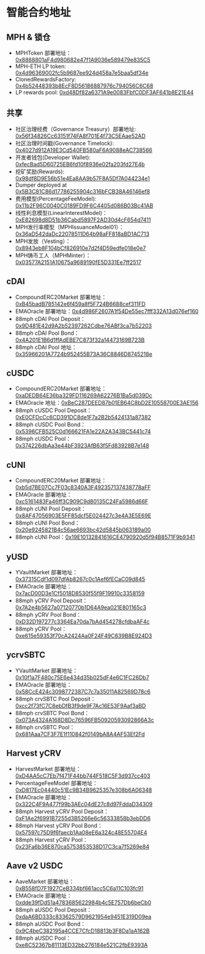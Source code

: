 # 智能合约地址

## MPH & 锁仓

- MPHToken 部署地址：[0x8888801aF4d980682e47f1A9036e589479e835C5](https://etherscan.io/address/0x8888801aF4d980682e47f1A9036e589479e835C5)
- MPH-ETH LP token: [0x4d96369002fc5b9687ee924d458a7e5baa5df34e](https://etherscan.io/address/0x4d96369002fc5b9687ee924d458a7e5baa5df34e)
- ClonedRewardsFactory: [0x4b52448393b8EcF8D56186887976c794056C6C68](https://etherscan.io/address/0x4b52448393b8EcF8D56186887976c794056C6C68)
- LP rewards pool: [0xd48Df82a6371A9e0083FbfC0DF3AF641b8E21E44](https://etherscan.io/address/0xd48Df82a6371A9e0083FbfC0DF3AF641b8E21E44)

## 共享

- 社区治理经费（Governance Treasury）部署地址: [0x56f34826Cc63151f74FA8f701E4f73C5EAae52AD](https://etherscan.io/address/0x56f34826Cc63151f74FA8f701E4f73C5EAae52AD)
- 社区治理时间戳(Governance Timelock): [0x4027d912A19E3Cd540FB580aF6A9088eAC738566](https://etherscan.io/address/0x4027d912A19E3Cd540FB580aF6A9088eAC738566)
- 开发者钱包(Developer Wallet): [0xfecBad5D60725EB6fd10f8936e02fa203fd27E4b](https://etherscan.io/address/0xfecBad5D60725EB6fd10f8936e02fa203fd27E4b)
- 挖矿奖励(Rewards): [0x98df8D9E56b51e4Ea8AA9b57F8A5Df7A044234e1](https://etherscan.io/address/0x98df8D9E56b51e4Ea8AA9b57F8A5Df7A044234e1)
- Dumper deployed at [0x5B3C81C86d17786255904c316bFCB38A46146ef8](https://etherscan.io/address/0x5B3C81C86d17786255904c316bFCB38A46146ef8)
- 费用模型(PercentageFeeModel): [0x11b2F96C0040C0189FD9F6C4405d086B03Bc41AB](https://etherscan.io/address/0x11b2F96C0040C0189FD9F6C4405d086B03Bc41AB)
- 线性利息模型(LinearInterestModel)：[0xE82698d8D51b36Cabd5897F2AD30d4cF654d7411](https://etherscan.io/address/0xE82698d8D51b36Cabd5897F2AD30d4cF654d7411)
- MPH发行率模型（MPHIssuanceModel01）： [0x36aD542daDc22078511D64b98aFF818aBD1AC713](https://etherscan.io/address/0x36aD542daDc22078511D64b98aFF818aBD1AC713)
- MPH发放（Vesting）：[0x8943eb8F104bCf826910e7d2f4D59edfe018e0e7](https://etherscan.io/address/0x8943eb8F104bCf826910e7d2f4D59edfe018e0e7)
- MPH铸币工人（MPHMinter）： [0x03577A2151A10675a9689190fE5D331Ee7ff2517](https://etherscan.io/address/0x03577A2151A10675a9689190fE5D331Ee7ff2517)

## cDAI

- CompoundERC20Market 部署地址：[0xB45badB785142e6f459a8f5F724B6688cef311FD](https://etherscan.io/address/0xB45badB785142e6f459a8f5F724B6688cef311FD)
- EMAOracle 部署地址：[0x4d986F2607A1f54De55ec7fff332A13d076ef160](https://etherscan.io/address/0x4d986F2607A1f54De55ec7fff332A13d076ef160)
- 88mph cDAI Pool Deposit：[0x9D481E42d9A2b52397262Cdbe76ABf3ca7b52203](https://etherscan.io/address/0x9D481E42d9A2b52397262Cdbe76ABf3ca7b52203)
- 88mph cDAI Pool Bond：[0x4A201E1B6d1ffAdEBE7C873f32a14473169B723B](https://etherscan.io/address/0x4A201E1B6d1ffAdEBE7C873f32a14473169B723B)
- 88mph cDAI Pool 地址：[0x35966201A7724b952455B73A36C8846D8745218e](https://etherscan.io/address/0x35966201A7724b952455B73A36C8846D8745218e)

## cUSDC

- CompoundERC20Market 部署地址：[0xaDEDB64E36ba329FD116269A62276B1Ba5d039Dc](https://etherscan.io/address/0xaDEDB64E36ba329FD116269A62276B1Ba5d039Dc)
- EMAOracle 地址：[0xBeC287DEED87b01EB64C8bD2E10558700E3AE156](https://etherscan.io/address/0xBeC287DEED87b01EB64C8bD2E10558700E3AE156)
- 88mph cUSDC Pool Deposit：[0xE0CFDcCc6CD391DC8de1F7a2B2b5424131a87382](https://etherscan.io/address/0xE0CFDcCc6CD391DC8de1F7a2B2b5424131a87382)
- 88mph cUSDC Pool Bond：[0x5396CFB525C0d166621FA1e22A2A343BC5441c74](https://etherscan.io/address/0x5396CFB525C0d166621FA1e22A2A343BC5441c74)
- 88mph cUSDC Pool：[0x374226dbAa3e44bF3923AfB63f5Fd83928B7e148](https://etherscan.io/address/0x374226dbAa3e44bF3923AfB63f5Fd83928B7e148)

## cUNI

- CompoundERC20Market 部署地址：[0xb5d7BE07Cc7F03c8340A3F492357137438778aFF](https://etherscan.io/address/0xb5d7BE07Cc7F03c8340A3F492357137438778aFF)
- EMAOracle 部署地址：[0xc5161483Fa46ff3C909C9d80135C24Fa5986d66F](https://etherscan.io/address/0xc5161483Fa46ff3C909C9d80135C24Fa5986d66F)
- 88mph cUNI Pool Deposit：[0x8AF47056903E5FF85dcf5E024427c3e4A3E5E69E](https://etherscan.io/address/0x8AF47056903E5FF85dcf5E024427c3e4A3E5E69E)
- 88mph cUNI Pool Bond：[0x20e9245821B4c56ae6693bc42d5845b063189a00](https://etherscan.io/address/0x20e9245821B4c56ae6693bc42d5845b063189a00)
- 88mph cUNI Pool：[0x19E10132841616CE4790920d5f94B8571F9b9341](https://etherscan.io/address/0x19E10132841616CE4790920d5f94B8571F9b9341)

## yUSD

- YVaultMarket 部署地址：[0x37315Cdf1d097dfAb8267c0c1Aef6fECaC09d845](https://etherscan.io/address/0x37315Cdf1d097dfAb8267c0c1Aef6fECaC09d845)
- EMAOracle 部署地址： [0x7acD00D3e1Cf5018D8530f55f9F19910c3358159](https://etherscan.io/address/0x7acD00D3e1Cf5018D8530f55f9F19910c3358159)
- 88mph yCRV Pool Deposit：[0x7A2e4b5627a07120770b1D64A9ea021E801165c3](https://etherscan.io/address/0x7A2e4b5627a07120770b1D64A9ea021E801165c3)
- 88mph yCRV Pool Bond：[0xD32D197277c3364Ea70da7bAd454278cfdbaAF4c](https://etherscan.io/address/0xD32D197277c3364Ea70da7bAd454278cfdbaAF4c)
- 88mph yCRV Pool：[0xe615e59353f70cA2424Aa0F24F49C639B8E924D3](https://etherscan.io/address/0xe615e59353f70cA2424Aa0F24F49C639B8E924D3)

## ycrvSBTC

- YVaultMarket 部署地址：[0x10f1a7F480c75E6e434d35b025dF4e6C1FC26Db7](https://etherscan.io/address/0x10f1a7F480c75E6e434d35b025dF4e6C1FC26Db7)
- EMAOracle 部署地址：[0x58CcE424c3098772387C7c7a35011A82569D78c6](https://etherscan.io/address/0x58CcE424c3098772387C7c7a35011A82569D78c6)
- 88mph crvSBTC Pool Deposit：[0xcc2f73fC7C8ebDfB3f9de9F7Ac16E53F9Aaf3aBD](https://etherscan.io/address/0xcc2f73fC7C8ebDfB3f9de9F7Ac16E53F9Aaf3aBD)
- 88mph crvSBTC Pool Bond：[0x073A4324A168D8Dc76596FB50920593092866A3c](https://etherscan.io/address/0x073A4324A168D8Dc76596FB50920593092866A3c)
- 88mph crvSBTC Pool：[0x681Aaa7CF3F7E1f110842f0149bA8A4AF53Ef2Fd](https://etherscan.io/address/0x681Aaa7CF3F7E1f110842f0149bA8A4AF53Ef2Fd)

## Harvest yCRV

- HarvestMarket 部署地址：[0xD4AA5cC7Eb7f471F44bb744F518C5F3d937cc403](https://etherscan.io/address/0xD4AA5cC7Eb7f471F44bb744F518C5F3d937cc403)
- PercentageFeeModel 部署地址：[0xD817Ec04440c51Ec9B34B9625357e308b6A06348](https://etherscan.io/address/0xD817Ec04440c51Ec9B34B9625357e308b6A06348)
- EMAOracle 部署地址：[0x322C4F9A477f99b3AEc04dE27c8d97FddaD34309](https://etherscan.io/address/0x322C4F9A477f99b3AEc04dE27c8d97FddaD34309)
- 88mph Harvest yCRV Pool Deposit：[0xF1Ae2f6991B7255d3B5266e6c56333858b3ebDD6](https://etherscan.io/address/0xF1Ae2f6991B7255d3B5266e6c56333858b3ebDD6)
- 88mph Harvest yCRV Pool Bond：[0x57597c75D9f6faecb1Aa08eE6a324c48E55704E4](https://etherscan.io/address/0x57597c75D9f6faecb1Aa08eE6a324c48E55704E4)
- 88mph Harvest yCRV Pool：[0x23Fa6b36E870ca5753853538D17C3ca7f5269e84](https://etherscan.io/address/0x23Fa6b36E870ca5753853538D17C3ca7f5269e84)

## Aave v2 USDC

- AaveMarket 部署地址：[0xB558fD7F1927CeB334bf661acc5C6a11C103fc91](https://etherscan.io/address/0xB558fD7F1927CeB334bf661acc5C6a11C103fc91)
- EMAOracle 部署地址：[0xdde39fDd51a4783685622984b4c5E757Db6beCb0](https://etherscan.io/address/0xdde39fDd51a4783685622984b4c5E757Db6beCb0)
- 88mph aUSDC Pool Deposit：[0xdaA6BD333c83362579D9621954e9451E319D09ea](https://etherscan.io/address/0xdaA6BD333c83362579D9621954e9451E319D09ea)
- 88mph aUSDC Pool Bond：[0x9C4beC382195a4CCE7CfcD18813b3F8Da1aA162B](https://etherscan.io/address/0x9C4beC382195a4CCE7CfcD18813b3F8Da1aA162B)
- 88mph aUSDC Pool：[0xe8C52367b81113ED32bb276184e521C2fbE9393A](https://etherscan.io/address/0xe8C52367b81113ED32bb276184e521C2fbE9393A)
